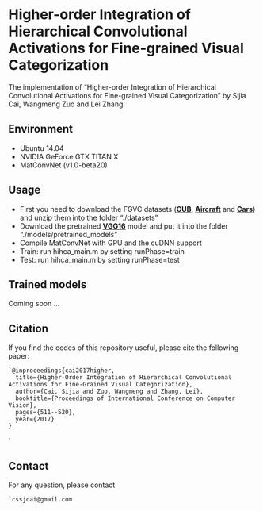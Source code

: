 # Higher-order Integration of Hierarchical Convolutional Activations for Fine-grained Visual Categorization
The implementation of “Higher-order Integration of Hierarchical Convolutional Activations for Fine-grained Visual Categorization” by Sijia Cai, Wangmeng Zuo and Lei Zhang.

## Environment
- Ubuntu 14.04
- NVIDIA GeForce GTX TITAN X
- MatConvNet (v1.0-beta20)

## Usage
- First you need to download the FGVC datasets (**[CUB][1]**, **[Aircraft][2]** 
	and **[Cars][3]**) and unzip them into the folder “./datasets”
- Download the pretrained **[VGG16][4]** model and put it into the folder “./models/pretrained\_models”
- Compile MatConvNet with GPU and the cuDNN support
- Train: run hihca\_main.m by setting runPhase=train
- Test: run hihca\_main.m by setting runPhase=test

## Trained models 
Coming soon …

## Citation
If you find the codes of this repository useful, please cite the following paper:

```
`@inproceedings{cai2017higher,
  title={Higher-Order Integration of Hierarchical Convolutional Activations for Fine-Grained Visual Categorization},
  author={Cai, Sijia and Zuo, Wangmeng and Zhang, Lei},
  booktitle={Proceedings of International Conference on Computer Vision},
  pages={511--520},
  year={2017}
}
```
`
## Contact
For any question, please contact
```
`cssjcai@gmail.com
````

[1]:	http://www.vision.caltech.edu/visipedia/CUB-200-2011.html
[2]:	http://www.robots.ox.ac.uk/%5C~vgg/data/fgvc-aircraft/
[3]:	http://ai.stanford.edu/%5C~jkrause/cars/car%5C_dataset.html
[4]:	http://www.vlfeat.org/matconvnet/pretrained/
